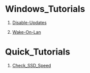 # Windows_Tutorials
1. [Disable-Updates]

2. [Wake-On-Lan]

# Quick_Tutorials
1. [Check_SSD_Speed]


[Disable-Updates]: https://github.com/theaqueen21/Windows_Tutorials/tree/main/Disable%20Updates
[Wake-On-Lan]: https://github.com/theaqueen21/Windows_Tutorials/tree/main/Enable%20WakeOnLan
[Check_SSD_Speed]: https://github.com/theaqueen21/Windows_Tutorials/tree/main/Quick_Tutorials/Check_SSD_Speed
